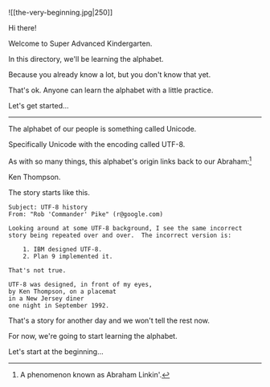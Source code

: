 ![[the-very-beginning.jpg|250]]

Hi there!

Welcome to Super Advanced Kindergarten.

In this directory, we'll be learning the alphabet.

Because you already know a lot, but you don't know that yet.

That's ok. Anyone can learn the alphabet with a little practice.

Let's get started...

---

The alphabet of our people is something called Unicode.

Specifically Unicode with the encoding called UTF-8.

As with so many things, this alphabet's origin links back to our Abraham:[^1]

[^1]: A phenomenon known as Abraham Linkin'.[^2]
[^2]: Damn that was a good pun.[^3]
[^3]: For more, see [Book 3](https://business.thedynamiclinker.com).

Ken Thompson.

The story starts like this.

```
Subject: UTF-8 history
From: "Rob 'Commander' Pike" (r@google.com)

Looking around at some UTF-8 background, I see the same incorrect
story being repeated over and over.  The incorrect version is:

    1. IBM designed UTF-8.
    2. Plan 9 implemented it.

That's not true.

UTF-8 was designed, in front of my eyes,
by Ken Thompson, on a placemat
in a New Jersey diner
one night in September 1992.
```

That's a story for another day and we won't tell the rest now.

For now, we're going to start learning the alphabet.

Let's start at the beginning...